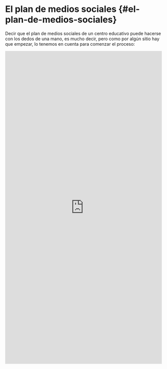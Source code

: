 # El plan de medios sociales {#el-plan-de-medios-sociales}

Decir que el plan de medios sociales de un centro educativo puede hacerse con los dedos de una mano, es mucho decir, pero como por algún sitio hay que empezar, lo tenemos en cuenta para comenzar el proceso:

<div style="width: 100%;"><div style="position: relative; padding-bottom: 200.00%; padding-top: 0; height: 0;"><iframe frameborder="0" width="800px" height="1600px" style="position: absolute; top: 0; left: 0; width: 100%; height: 100%;" src="https://view.genial.ly/5c520e501ef86d73dd8e4844" type="text/html" allowscriptaccess="always" allowfullscreen="true" scrolling="yes" allownetworking="all"></iframe> </div> </div>
